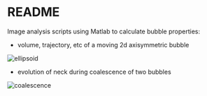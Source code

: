 # README
Image analysis scripts using Matlab to calculate bubble properties:
- volume, trajectory, etc of a moving 2d axisymmetric bubble

![ellipsoid](https://user-images.githubusercontent.com/16385717/87856652-b3bf0c00-c920-11ea-91dd-b6bdb2e3f94f.gif)

- evolution of neck during coalescence of two bubbles

![coalescence](https://user-images.githubusercontent.com/16385717/87856539-2c719880-c920-11ea-8ca1-c661abfefdd4.gif)
